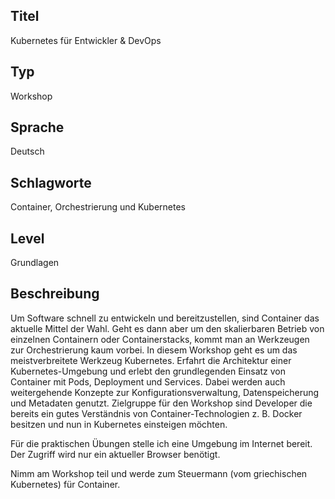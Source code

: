 ## Titel
Kubernetes für Entwickler & DevOps

## Typ
Workshop

## Sprache
Deutsch

## Schlagworte
Container, Orchestrierung und Kubernetes

## Level
Grundlagen

## Beschreibung
Um Software schnell zu entwickeln und bereitzustellen, sind Container das aktuelle Mittel der Wahl. Geht es dann aber um den skalierbaren Betrieb von einzelnen Containern oder Containerstacks, kommt man an Werkzeugen zur Orchestrierung kaum vorbei. In diesem Workshop geht es um das meistverbreitete Werkzeug Kubernetes. Erfahrt die Architektur einer Kubernetes-Umgebung und erlebt den grundlegenden Einsatz von Container mit Pods, Deployment und Services. Dabei werden auch weitergehende Konzepte zur Konfigurationsverwaltung, Datenspeicherung und Metadaten genutzt. Zielgruppe für den Workshop sind Developer die bereits ein gutes Verständnis von Container-Technologien z. B. Docker besitzen und nun in Kubernetes einsteigen möchten.

Für die praktischen Übungen stelle ich eine Umgebung im Internet bereit. Der Zugriff wird nur ein aktueller Browser benötigt. 

Nimm am Workshop teil und werde zum Steuermann (vom griechischen Kubernetes) für Container.